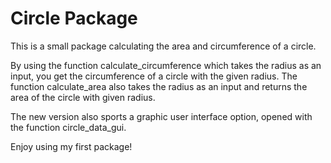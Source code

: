 # Circle Package

This is a small package calculating the area and circumference of a circle.

By using the function calculate_circumference which takes the radius as an input, you get the circumference of a circle with the given radius.
The function calculate_area also takes the radius as an input and returns the area of the circle with given radius.

The new version also sports a graphic user interface option, opened with the function circle_data_gui.

Enjoy using my first package!